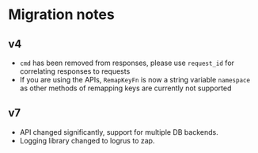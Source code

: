 # Migration notes

## v4

- `cmd` has been removed from responses, please use `request_id` for correlating responses to requests
- If you are using the APIs, `RemapKeyFn` is now a string variable `namespace` as other methods of remapping keys are currently not supported

## v7

- API changed significantly, support for multiple DB backends.
- Logging library changed to logrus to zap.